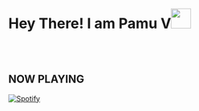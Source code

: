 # Hey There! I am Pamu V<img src="https://raw.githubusercontent.com/MartinHeinz/MartinHeinz/master/wave.gif" width="40px" height="40px">
<br><br>                                                           
## NOW PLAYING
[![Spotify](https://novatorem.vercel.app/api/spotify)](https://spotify.com/)
